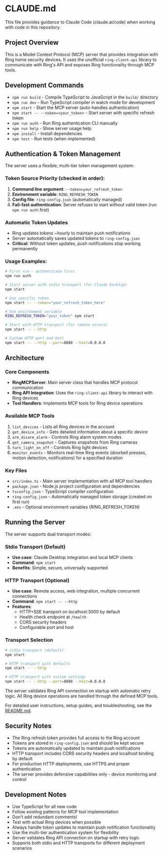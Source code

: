 # CLAUDE.md

This file provides guidance to Claude Code (claude.ai/code) when working with code in this repository.

## Project Overview

This is a Model Context Protocol (MCP) server that provides integration with Ring home security devices. It uses the unofficial `ring-client-api` library to communicate with Ring's API and exposes Ring functionality through MCP tools.

## Development Commands

- `npm run build` - Compile TypeScript to JavaScript in the `build/` directory
- `npm run dev` - Run TypeScript compiler in watch mode for development
- `npm start` - Start the MCP server (auto-handles authentication)
- `npm start -- --token=<your_token>` - Start server with specific refresh token
- `npm run auth` - Run Ring authentication CLI manually
- `npm run help` - Show server usage help
- `npm install` - Install dependencies
- `npm test` - Run tests (when implemented)

## Authentication & Token Management

The server uses a flexible, multi-tier token management system:

### Token Source Priority (checked in order):

1. **Command line argument**: `--token=your_refresh_token`
2. **Environment variable**: `RING_REFRESH_TOKEN`
3. **Config file**: `ring-config.json` (automatically managed)
4. **Fail-fast authentication**: Server refuses to start without valid token (run `npm run auth` first)

### Automatic Token Updates

- Ring updates tokens ~hourly to maintain push notifications
- Server automatically saves updated tokens to `ring-config.json`
- **Critical**: Without token updates, push notifications stop working permanently

### Usage Examples:

```bash
# First run - authenticate first
npm run auth

# Start server with stdio transport (for Claude Desktop)
npm start

# Use specific token
npm start -- --token="your_refresh_token_here"

# Use environment variable
RING_REFRESH_TOKEN="your_token" npm start

# Start with HTTP transport (for remote access)
npm start -- --http

# Custom HTTP port and host
npm start -- --http --port=8080 --host=0.0.0.0
```

## Architecture

### Core Components

- **RingMCPServer**: Main server class that handles MCP protocol communication
- **Ring API Integration**: Uses the `ring-client-api` library to interact with Ring devices
- **Tool Handlers**: Implements MCP tools for Ring device operations

### Available MCP Tools

1. `list_devices` - Lists all Ring devices in the account
2. `get_device_info` - Gets detailed information about a specific device
3. `arm_disarm_alarm` - Controls Ring alarm system modes
4. `get_camera_snapshot` - Captures snapshots from Ring cameras
5. `turn_light_on_off` - Controls Ring light devices
6. `monitor_events` - Monitors real-time Ring events (doorbell presses, motion detection, notifications) for a specified duration

### Key Files

- `src/index.ts` - Main server implementation with all MCP tool handlers
- `package.json` - Node.js project configuration and dependencies
- `tsconfig.json` - TypeScript compiler configuration
- `ring-config.json` - Automatically managed token storage (created on first run)
- `.env` - Optional environment variables (RING_REFRESH_TOKEN)

## Running the Server

The server supports dual transport modes:

### Stdio Transport (Default)

- **Use case**: Claude Desktop integration and local MCP clients
- **Command**: `npm start`
- **Benefits**: Simple, secure, universally supported

### HTTP Transport (Optional)

- **Use case**: Remote access, web integration, multiple concurrent connections
- **Command**: `npm start -- --http`
- **Features**:
  - HTTP+SSE transport on localhost:3000 by default
  - Health check endpoint at `/health`
  - CORS security headers
  - Configurable port and host

### Transport Selection

```bash
# stdio transport (default)
npm start

# HTTP transport with defaults
npm start -- --http

# HTTP transport with custom settings
npm start -- --http --port=8080 --host=0.0.0.0
```

The server validates Ring API connection on startup with automatic retry logic. All Ring device operations are handled through the defined MCP tools.

For detailed user instructions, setup guides, and troubleshooting, see the [README.md](./README.md).

## Security Notes

- The Ring refresh token provides full access to the Ring account
- Tokens are stored in `ring-config.json` and should be kept secure
- Tokens are automatically updated to maintain push notifications
- HTTP transport includes CORS security headers and localhost binding by default
- For production HTTP deployments, use HTTPS and proper authentication
- The server provides defensive capabilities only - device monitoring and control

## Development Notes

- Use TypeScript for all new code
- Follow existing patterns for MCP tool implementation
- Don't add redundant comments!
- Test with actual Ring devices when possible
- Always handle token updates to maintain push notification functionality
- Use the multi-tier authentication system for flexibility
- Server validates Ring API connection on startup with retry logic
- Supports both stdio and HTTP transports for different deployment scenarios
